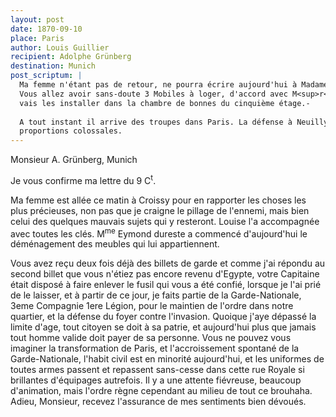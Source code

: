 ```yaml
---
layout: post
date: 1870-09-10
place: Paris
author: Louis Guillier
recipient: Adolphe Grünberg
destination: Munich
post_scriptum: |
  Ma femme n'étant pas de retour, ne pourra écrire aujourd'hui à Madame Grünberg.
  Vous allez avoir sans-doute 3 Mobiles à loger, d'accord avec M<sup>r</sup> Louis Rau, je
  vais les installer dans la chambre de bonnes du cinquième étage.-
  
  A tout instant il arrive des troupes dans Paris. La défense à Neuilly prend des
  proportions colossales.
---
```


Monsieur A. Grünberg, Munich


Je vous confirme ma lettre du 9 C<sup>t</sup>.

Ma femme est allée ce matin à Croissy pour en rapporter les choses les plus
précieuses, non pas que je craigne le pillage de l'ennemi, mais bien celui des
quelques mauvais sujets qui y resteront. Louise l'a accompagnée avec toutes les
clés. M<sup>me</sup>  Eymond dureste a commencé d'aujourd'hui le déménagement des meubles
qui lui appartiennent.

Vous avez reçu deux fois déjà des billets de garde et comme j'ai répondu au
second billet que vous n'étiez pas encore revenu d'Egypte, votre Capitaine
était disposé à faire enlever le fusil qui vous a été confié, lorsque je l'ai
prié de le laisser, et à partir de ce jour, je faits partie de la
Garde-Nationale, 3eme Compagnie 1ere Légion, pour le maintien de l'ordre dans
notre quartier, et la défense du foyer contre l'invasion. Quoique j'aye dépassé
la limite d'age, tout citoyen se doit à sa patrie, et aujourd'hui plus que
jamais tout homme valide doit payer de sa personne. Vous ne pouvez vous
imaginer la transformation de Paris, et l'accroissement spontané de la
Garde-Nationale, l'habit civil est en minorité aujourd'hui, et les uniformes de
toutes armes passent et repassent sans-cesse dans cette rue Royale si
brillantes d'équipages autrefois. Il y a une attente fiévreuse, beaucoup
d'animation, mais l'ordre règne cependant au milieu de tout ce brouhaha. Adieu,
Monsieur, recevez l'assurance de mes sentiments bien dévoués.
